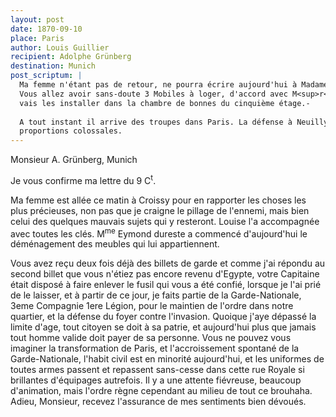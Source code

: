 ```yaml
---
layout: post
date: 1870-09-10
place: Paris
author: Louis Guillier
recipient: Adolphe Grünberg
destination: Munich
post_scriptum: |
  Ma femme n'étant pas de retour, ne pourra écrire aujourd'hui à Madame Grünberg.
  Vous allez avoir sans-doute 3 Mobiles à loger, d'accord avec M<sup>r</sup> Louis Rau, je
  vais les installer dans la chambre de bonnes du cinquième étage.-
  
  A tout instant il arrive des troupes dans Paris. La défense à Neuilly prend des
  proportions colossales.
---
```


Monsieur A. Grünberg, Munich


Je vous confirme ma lettre du 9 C<sup>t</sup>.

Ma femme est allée ce matin à Croissy pour en rapporter les choses les plus
précieuses, non pas que je craigne le pillage de l'ennemi, mais bien celui des
quelques mauvais sujets qui y resteront. Louise l'a accompagnée avec toutes les
clés. M<sup>me</sup>  Eymond dureste a commencé d'aujourd'hui le déménagement des meubles
qui lui appartiennent.

Vous avez reçu deux fois déjà des billets de garde et comme j'ai répondu au
second billet que vous n'étiez pas encore revenu d'Egypte, votre Capitaine
était disposé à faire enlever le fusil qui vous a été confié, lorsque je l'ai
prié de le laisser, et à partir de ce jour, je faits partie de la
Garde-Nationale, 3eme Compagnie 1ere Légion, pour le maintien de l'ordre dans
notre quartier, et la défense du foyer contre l'invasion. Quoique j'aye dépassé
la limite d'age, tout citoyen se doit à sa patrie, et aujourd'hui plus que
jamais tout homme valide doit payer de sa personne. Vous ne pouvez vous
imaginer la transformation de Paris, et l'accroissement spontané de la
Garde-Nationale, l'habit civil est en minorité aujourd'hui, et les uniformes de
toutes armes passent et repassent sans-cesse dans cette rue Royale si
brillantes d'équipages autrefois. Il y a une attente fiévreuse, beaucoup
d'animation, mais l'ordre règne cependant au milieu de tout ce brouhaha. Adieu,
Monsieur, recevez l'assurance de mes sentiments bien dévoués.
